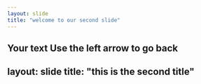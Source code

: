 ```yaml
---
layout: slide
title: "welcome to our second slide"
---
```

Your text
Use the left arrow to go back
---
layout: slide
title: "this is the second title"
---
